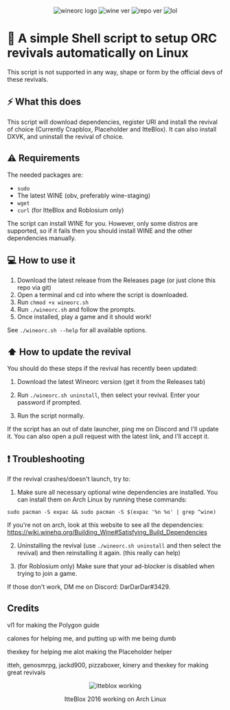 <div align="center" class="tip" markdown="1" style>

![wineorc logo](https://raw.githubusercontent.com/DarDarDoor/Wineorc/main/photos/Wineorclogo.png)
![wine ver](https://img.shields.io/badge/wine-7.14-red) ![repo ver](https://img.shields.io/badge/Current%20version-2.5-success) ![lol](https://img.shields.io/badge/Pretty-cool-informational)
</div>

# 🍷 A simple Shell script to setup ORC revivals automatically on Linux

This script is not supported in any way, shape or form by the official devs of these revivals.

## ⚡ What this does
This script will download dependencies, register URI and install the revival of choice (Currently Crapblox, Placeholder and ItteBlox). It can also install DXVK, and uninstall the revival of choice.

## ⚠️ Requirements
The needed packages are:
- `sudo`
- The latest WINE (obv, preferably wine-staging)
- `wget`
- `curl` (for ItteBlox and Roblosium only)

The script can install WINE for you. However, only some distros are supported, so if it fails then you should install WINE and the other dependencies manually.

## 💻 How to use it

1. Download the latest release from the Releases page (or just clone this repo via git)
2. Open a terminal and cd into where the script is downloaded.
3. Run `chmod +x wineorc.sh`
4. Run `./wineorc.sh` and follow the prompts.
5. Once installed, play a game and it should work!

See `./wineorc.sh --help` for all available options.

## ⬆️ How to update the revival
You should do these steps if the revival has recently been updated:

1. Download the latest Wineorc version (get it from the Releases tab)

2. Run `./wineorc.sh uninstall`, then select your revival. Enter your password if prompted.

3. Run the script normally.

If the script has an out of date launcher, ping me on Discord and I'll update it. You can also open a pull request with the latest link, and I'll accept it.

## ❗ Troubleshooting
If the revival crashes/doesn't launch, try to:

1. Make sure all necessary optional wine dependencies are installed. You can install them on Arch Linux by running these commands:

`sudo pacman -S expac &&
sudo pacman -S $(expac '%n %o' | grep ^wine)`

If you're not on arch, look at this website to see all the dependencies: https://wiki.winehq.org/Building_Wine#Satisfying_Build_Dependencies

2. Uninstalling the revival (use `./wineorc.sh uninstall` and then select the revival) and then reinstalling it again. (this really can help)

3. (for Roblosium only) Make sure that your ad-blocker is disabled when trying to join a game.

If those don't work, DM me on Discord: DarDarDar#3429.

## Credits
vl1 for making the Polygon guide

calones for helping me, and putting up with me being dumb

thexkey for helping me alot making the Placeholder helper

itteh, genosmrpg, jackd900, pizzaboxer, kinery and thexkey for making great revivals


<div align="center" class="tip" markdown="1" style>

![itteblox working](https://raw.githubusercontent.com/DarDarDoor/Wineorc/main/photos/ittebloxlinux.png)

ItteBlox 2016 working on Arch Linux

</div>
